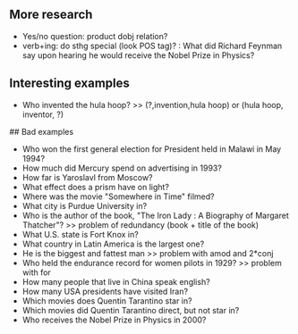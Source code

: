 
## More research

* Yes/no question: product dobj relation?
* verb+ing: do sthg special (look POS tag)? : What did Richard Feynman say upon hearing he would receive the Nobel Prize in Physics?

## Interesting examples

* Who invented the hula hoop? >> (?,invention,hula hoop) or (hula hoop, inventor, ?)

## Bad examples

* Who won the first general election for President held in Malawi in May 1994? 
* How much did Mercury spend on advertising in 1993?
* How far is Yaroslavl from Moscow?
* What effect does a prism have on light?
* Where was the movie "Somewhere in Time" filmed?
* What city is Purdue University in?
* Who is the author of the book, "The Iron Lady : A Biography of Margaret Thatcher"? >> problem of redundancy (book + title of the book)
* What U.S. state is Fort Knox in?
* What country in Latin America is the largest one?
* He is the biggest and fattest man >> problem with amod and 2*conj
* Who held the endurance record for women pilots in 1929? >> problem with for
* How many people that live in China speak english?
* How many USA presidents have visited Iran?
* Which movies does Quentin Tarantino star in?
* Which movies did Quentin Tarantino direct, but not star in?
* Who receives the Nobel Prize in Physics in 2000?
